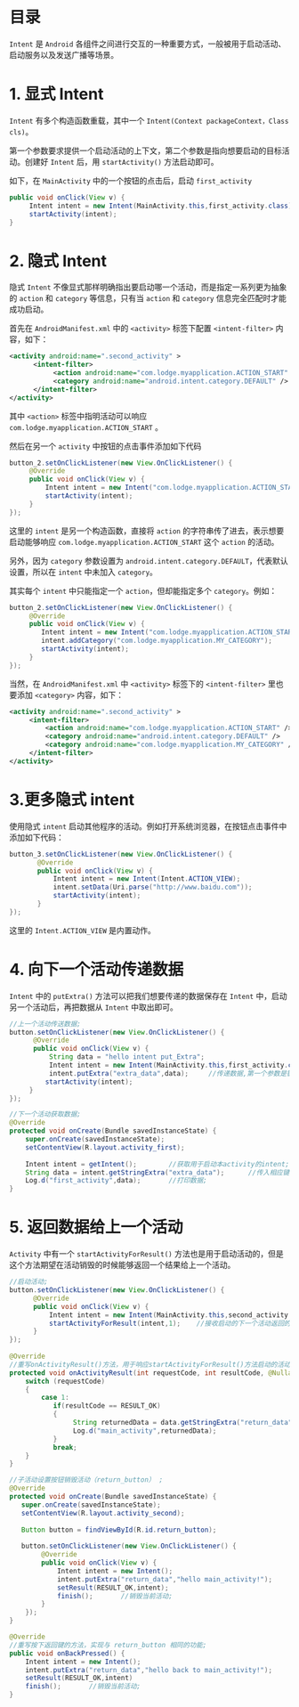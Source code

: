 # 目录

`Intent` 是 `Android` 各组件之间进行交互的一种重要方式，一般被用于启动活动、启动服务以及发送广播等场景。

# 1. 显式 Intent

`Intent` 有多个构造函数重载，其中一个 `Intent(Context packageContext，Class cls)`。

第一个参数要求提供一个启动活动的上下文，第二个参数是指向想要启动的目标活动。创建好 `Intent` 后，用 `startActivity()` 方法启动即可。

如下，在 `MainActivity` 中的一个按钮的点击后，启动 `first_activity`

``` java
public void onClick(View v) {
     Intent intent = new Intent(MainActivity.this,first_activity.class);
     startActivity(intent);
}
```

# 2. 隐式 Intent

隐式 `Intent` 不像显式那样明确指出要启动哪一个活动，而是指定一系列更为抽象的 `action` 和 `category` 等信息，只有当 `action` 和 `category` 信息完全匹配时才能成功启动。

首先在 `AndroidManifest.xml` 中的 `<activity>` 标签下配置 `<intent-filter>` 内容，如下：

``` xml
<activity android:name=".second_activity" >
      <intent-filter>
           <action android:name="com.lodge.myapplication.ACTION_START" />
           <category android:name="android.intent.category.DEFAULT" />
      </intent-filter>
</activity>
```

其中 `<action>` 标签中指明活动可以响应 `com.lodge.myapplication.ACTION_START` 。

然后在另一个 `activity` 中按钮的点击事件添加如下代码

``` java
button_2.setOnClickListener(new View.OnClickListener() {
     @Override
     public void onClick(View v) {
         Intent intent = new Intent("com.lodge.myapplication.ACTION_START");     //隐式Intent;
         startActivity(intent);
     }
});
```

这里的 `intent` 是另一个构造函数，直接将 `action` 的字符串传了进去，表示想要启动能够响应 `com.lodge.myapplication.ACTION_START` 这个 `action` 的活动。

另外，因为 `category` 参数设置为 `android.intent.category.DEFAULT`，代表默认设置，所以在 `intent` 中未加入 `category`。

其实每个 `intent` 中只能指定一个 `action`，但却能指定多个 `category`。例如：

``` java
button_2.setOnClickListener(new View.OnClickListener() {
     @Override
     public void onClick(View v) {
        Intent intent = new Intent("com.lodge.myapplication.ACTION_START");     //隐式Intent;
        intent.addCategory("com.lodge.myapplication.MY_CATEGORY");
        startActivity(intent);
     }
});
```

当然，在 `AndroidManifest.xml` 中 `<activity>` 标签下的 `<intent-filter>` 里也要添加 `<category>` 内容，如下：

``` xml
<activity android:name=".second_activity" >
     <intent-filter>
         <action android:name="com.lodge.myapplication.ACTION_START" />
         <category android:name="android.intent.category.DEFAULT" />
         <category android:name="com.lodge.myapplication.MY_CATEGORY" />
     </intent-filter>
</activity>
```

# 3.更多隐式 intent

使用隐式 `intent` 启动其他程序的活动。例如打开系统浏览器，在按钮点击事件中添加如下代码：

``` java
button_3.setOnClickListener(new View.OnClickListener() {
       @Override
       public void onClick(View v) {
           Intent intent = new Intent(Intent.ACTION_VIEW);             //更多隐式Intent;
           intent.setData(Uri.parse("http://www.baidu.com"));
           startActivity(intent);
       }
});
```

这里的 `Intent.ACTION_VIEW` 是内置动作。

# 4. 向下一个活动传递数据

`Intent` 中的 `putExtra()` 方法可以把我们想要传递的数据保存在 `Intent` 中，启动另一个活动后，再把数据从 `Intent` 中取出即可。

``` java
//上一个活动传送数据;
button.setOnClickListener(new View.OnClickListener() {
      @Override
      public void onClick(View v) {
          String data = "hello intent put_Extra";
          Intent intent = new Intent(MainActivity.this,first_activity.class);
          intent.putExtra("extra_data",data);     //传递数据,第一个参数是键值，后一个参数是要传递的数据;
         startActivity(intent);
     }
});

//下一个活动获取数据;
@Override
protected void onCreate(Bundle savedInstanceState) {
    super.onCreate(savedInstanceState);
    setContentView(R.layout.activity_first);
 
    Intent intent = getIntent();        //获取用于启动本activity的intent;
    String data = intent.getStringExtra("extra_data");      //传入相应键值，获得数据;
    Log.d("first_activity",data);       //打印数据;
}
```

# 5. 返回数据给上一个活动

`Activity` 中有一个 `startActivityForResult()` 方法也是用于启动活动的，但是这个方法期望在活动销毁的时候能够返回一个结果给上一个活动。

``` java
//启动活动;
button.setOnClickListener(new View.OnClickListener() {
      @Override
      public void onClick(View v) {
          Intent intent = new Intent(MainActivity.this,second_activity.class);
          startActivityForResult(intent,1);    //接收启动的下一个活动返回的数据,第二个参数是请求码，只要是唯一值就行，这里是 1 ;
      }
});
 
@Override
//重写onActivityResult()方法，用于响应startActivityForResult()方法启动的活动;
protected void onActivityResult(int requestCode, int resultCode, @Nullable Intent data) {
    switch (requestCode)
    {
        case 1:
           if(resultCode == RESULT_OK)
           {
                String returnedData = data.getStringExtra("return_data");
                Log.d("main_activity",returnedData);
           }
           break;
    }
}

//子活动设置按钮销毁活动（return_button） ;
@Override
protected void onCreate(Bundle savedInstanceState) { 
   super.onCreate(savedInstanceState);
   setContentView(R.layout.activity_second);
 
   Button button = findViewById(R.id.return_button);
 
   button.setOnClickListener(new View.OnClickListener() {
        @Override
        public void onClick(View v) {
            Intent intent = new Intent();
            intent.putExtra("return_data","hello main_activity!");
            setResult(RESULT_OK,intent);
            finish();       //销毁当前活动;
        }
    });
}

@Override
//重写按下返回键的方法，实现与 return_button 相同的功能;
public void onBackPressed() {
    Intent intent = new Intent();
    intent.putExtra("return_data","hello back to main_activity!");
    setResult(RESULT_OK,intent)
    finish();       //销毁当前活动;
}
```
